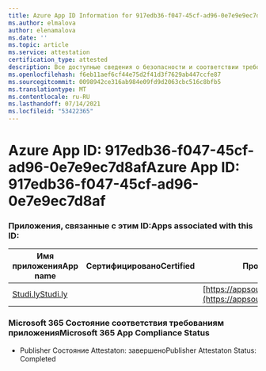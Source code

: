 ```yaml
---
title: Azure App ID Information for 917edb36-f047-45cf-ad96-0e7e9e9ec7d8af
ms.author: elmalova
author: elenamalova
ms.date: ''
ms.topic: article
ms.service: attestation
certification_type: attested
description: Все доступные сведения о безопасности и соответствии требованиям для 917edb36-f047-45cf-ad96-0e7e9e9ec7d8af.
ms.openlocfilehash: f6eb11aef6cf44e75d2f41d3f7629ab447ccfe87
ms.sourcegitcommit: 0098942ce316ab984e09fd9d2063cbc516c8bfb5
ms.translationtype: MT
ms.contentlocale: ru-RU
ms.lasthandoff: 07/14/2021
ms.locfileid: "53422365"
---
```

# <a name="azure-app-id-917edb36-f047-45cf-ad96-0e7e9ec7d8af"></a><span data-ttu-id="1e3ad-103">Azure App ID: 917edb36-f047-45cf-ad96-0e7e9ec7d8af</span><span class="sxs-lookup"><span data-stu-id="1e3ad-103">Azure App ID: 917edb36-f047-45cf-ad96-0e7e9ec7d8af</span></span>


### <a name="apps-associated-with-this-id"></a><span data-ttu-id="1e3ad-104">Приложения, связанные с этим ID:</span><span class="sxs-lookup"><span data-stu-id="1e3ad-104">Apps associated with this ID:</span></span>
| <span data-ttu-id="1e3ad-105">**Имя приложения**</span><span class="sxs-lookup"><span data-stu-id="1e3ad-105">**App name**</span></span> | <span data-ttu-id="1e3ad-106">**Сертифицировано**</span><span class="sxs-lookup"><span data-stu-id="1e3ad-106">**Certified**</span></span> | <span data-ttu-id="1e3ad-107">**Просмотр в AppSource**</span><span class="sxs-lookup"><span data-stu-id="1e3ad-107">**View in AppSource**</span></span> |
|-|-|-|
| [<span data-ttu-id="1e3ad-108">Studi.ly</span><span class="sxs-lookup"><span data-stu-id="1e3ad-108">Studi.ly</span></span>](https://docs.microsoft.com/en-us/microsoft-365-app-certification/forward/WA200001668) |  | [https://appsource.microsoft.com/product/office/WA200001668](https://appsource.microsoft.com/product/office/WA200001668) |

### <a name="microsoft-365-app-compliance-status"></a><span data-ttu-id="1e3ad-109">Microsoft 365 Состояние соответствия требованиям приложения</span><span class="sxs-lookup"><span data-stu-id="1e3ad-109">Microsoft 365 App Compliance Status</span></span>
- <span data-ttu-id="1e3ad-110">Publisher Состояние Attestaton: завершено</span><span class="sxs-lookup"><span data-stu-id="1e3ad-110">Publisher Attestaton Status: Completed</span></span>
